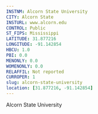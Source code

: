 ```yaml
---
INSTNM: Alcorn State University
CITY: Alcorn State
INSTURL: www.alcorn.edu
CONTROL: Public
ST_FIPS: Mississippi
LATITUDE: 31.877216
LONGITUDE: -91.142854
HBCU: 1.0
PBI: 0.0
MENONLY: 0.0
WOMENONLY: 0.0
RELAFFIL: Not reported
CURROPER: 1
slug: alcorn-state-university
location: [31.877216, -91.142854]
---
```

Alcorn State University